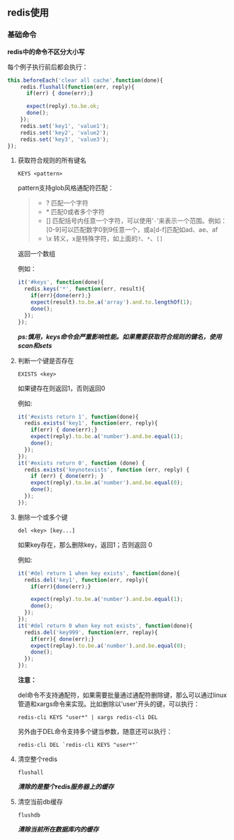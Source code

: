 ## redis使用

### 基础命令

**redis中的命令不区分大小写**

每个例子执行前后都会执行：

```javascript
this.beforeEach('clear all cache',function(done){
    redis.flushall(function(err, reply){
      if(err) { done(err);}

      expect(reply).to.be.ok;
      done();
    });
    redis.set('key1', 'value1');
    redis.set('key2', 'value2');
    redis.set('key3', 'value3');
});
```



1. 获取符合规则的所有键名

   ```shell
   KEYS <pattern>
   ```

   pattern支持glob风格通配符匹配：

   > * ? 匹配一个字符
   > * \* 匹配0或者多个字符
   > * [] 匹配括号内任意一个字符，可以使用'`-`'来表示一个范围。例如：[0-9]可以匹配数字0到9任意一个，或a[d-f]匹配如ad、ae、af
   > * \\x 转义，x是特殊字符，如上面的`?`、`*`、`[]`

   返回一个数组

   例如：

   ```javascript
   it('#keys', function(done){
     redis.keys('*', function(err, result){
       if(err){done(err);}
       expect(result).to.be.a('array').and.to.lengthOf(1);
       done();
     });
   });
   ```

   

   ***ps:慎用，keys命令会严重影响性能。如果需要获取符合规则的键名，使用scan和sets***

2. 判断一个键是否存在

   ```shell
   EXISTS <key>
   ```

   如果键存在则返回1，否则返回0

   例如:

   ```javascript
   it('#exists return 1', function(done){
     redis.exists('key1', function(err, reply){
       if(err) { done(err);}
       expect(reply).to.be.a('number').and.be.equal(1);
       done();
     });
   });
   it('#exists return 0', function (done) {
     redis.exists('keynotexists', function (err, reply) {
       if (err) { done(err); }
       expect(reply).to.be.a('number').and.be.equal(0);
       done();
     });
   });
   ```

3. 删除一个或多个键

   ```shell
   del <key> [key...]
   ```

   如果key存在，那么删除key，返回1；否则返回 0

   例如:

   ```javascript
   it('#del return 1 when key exists', function(done){
     redis.del('key1', function(err, reply){
       if(err){done(err);}
   
       expect(reply).to.be.a('number').and.be.equal(1);
       done();
     });
   });
   it('#del return 0 when key not exists', function(done){
     redis.del('key999', function(err, replay){
       if(err){ done(err);}
       expect(replay).to.be.a('number').and.be.equal(0);
       done();
     });
   });
   ```

   **注意：**

   del命令不支持通配符，如果需要批量通过通配符删除键，那么可以通过linux管道和xargs命令来实现。比如删除以'user'开头的键，可以执行：

   ```
   redis-cli KEYS "user*" | xargs redis-cli DEL
   ```

   另外由于DEL命令支持多个键当参数，随意还可以执行：

   ```
   redis-cli DEL `redis-cli KEYS "user*"`
   ```

   

4. 清空整个redis

   ```shell
   flushall
   ```

   ***清除的是整个redis服务器上的缓存***

5. 清空当前db缓存

   ```shell
   flushdb
   ```

   ***清除当前所在数据库内的缓存***

   